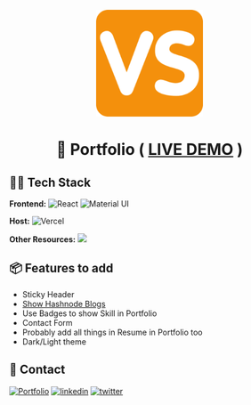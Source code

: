 <div align="center">

![Logo](./public/vanshsharmaLogo.png)

# 📃 Portfolio ( [LIVE DEMO](https://vanshsharma.vercel.app/) )

</div>

## 👨‍💻 Tech Stack

**Frontend:** ![React](https://img.shields.io/badge/react-%2320232a.svg?style=for-the-badge&logo=react&logoColor=%2361DAFB) ![Material UI](https://img.shields.io/badge/material%20ui-007fff?style=for-the-badge&logoColor=white)


**Host:** ![Vercel](https://img.shields.io/badge/vercel-%23000000.svg?style=for-the-badge&logo=vercel&logoColor=white)

**Other Resources:** ![](https://img.shields.io/badge/React%20Alice%20Carousel-orange?style=for-the-badge&logoColor=white) 



## 📦 Features to add
- Sticky Header
- [Show Hashnode Blogs](https://stephengade.hashnode.dev/how-to-fetch-your-hashnode-articles-for-your-portfolio-with-react-vue-and-nextjs)
- Use Badges to show Skill in Portfolio
- Contact Form
- Probably add all things in Resume in Portfolio too
- Dark/Light theme

## 🔗 Contact

[![Portfolio](https://img.shields.io/badge/My%20Portfolio-FF6C37?style=for-the-badge&&logoColor=white)](http://vanshsharma.vercel.app/)
[![linkedin](https://img.shields.io/badge/linkedin-0A66C2?style=for-the-badge&logo=linkedin&logoColor=white)](https://www.linkedin.com/in/vanshsharma27/)
[![twitter](https://img.shields.io/badge/twitter-1DA1F2?style=for-the-badge&logo=twitter&logoColor=white)](https://twitter.com/Vanshsh2701)